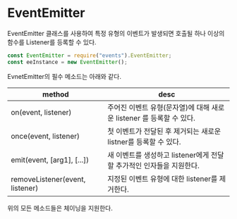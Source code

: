 # EventEmitter 
EventEmitter 클래스를 사용하여 특정 유형의 이벤트가 발생되면 호출될 하나 이상의 함수를 Listener를 등록할 수 있다.


``` javascript
const EventEmitter = require("events").EventEmitter;
const eeInstance = new EventEmitter();
```


EvnetEmitter의 필수 메소드는 아래와 같다.

method | desc
-------|------
on(event, listener) |  주어진 이벤트 유형(문자열)에 대해 새로운 listener 를 등록할 수 있다.
once(event, listener) | 첫 이벤트가 전달된 후 제거되는 새로운 listner를 등록할 수 있다.
emit(event, [arg1], [...]) | 새 이벤트를 생성하고 listener에게 전달할 추가적인 인자들을 지원한다.
removeListener(event, listener) | 지정된 이벤트 유형에 대한 listener를 제거한다.


위의 모든 메소드들은 체이닝을 지원한다.

